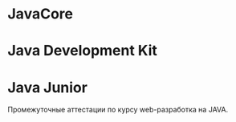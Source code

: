 # JavaCore
# Java Development Kit
# Java Junior

Промежуточные аттестации по курсу web-разработка на JAVA. 
